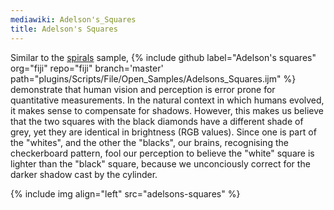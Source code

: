 ```yaml
---
mediawiki: Adelson's_Squares
title: Adelson's Squares
---
```

Similar to the [spirals](/plugins/spirals) sample,
{% include github label="Adelson's squares"
  org="fiji" repo="fiji" branch='master'
  path="plugins/Scripts/File/Open_Samples/Adelsons_Squares.ijm" %}
demonstrate that human vision and perception is error prone for quantitative
measurements. In the natural context in which humans evolved, it makes sense to
compensate for shadows. However, this makes us believe that the two squares
with the black diamonds have a different shade of grey, yet they are identical
in brightness (RGB values). Since one is part of the "whites", and the other
the "blacks", our brains, recognising the checkerboard pattern, fool our
perception to believe the "white" square is lighter than the "black" square,
because we unconciously correct for the darker shadow cast by the cylinder.

{% include img align="left" src="adelsons-squares" %}
